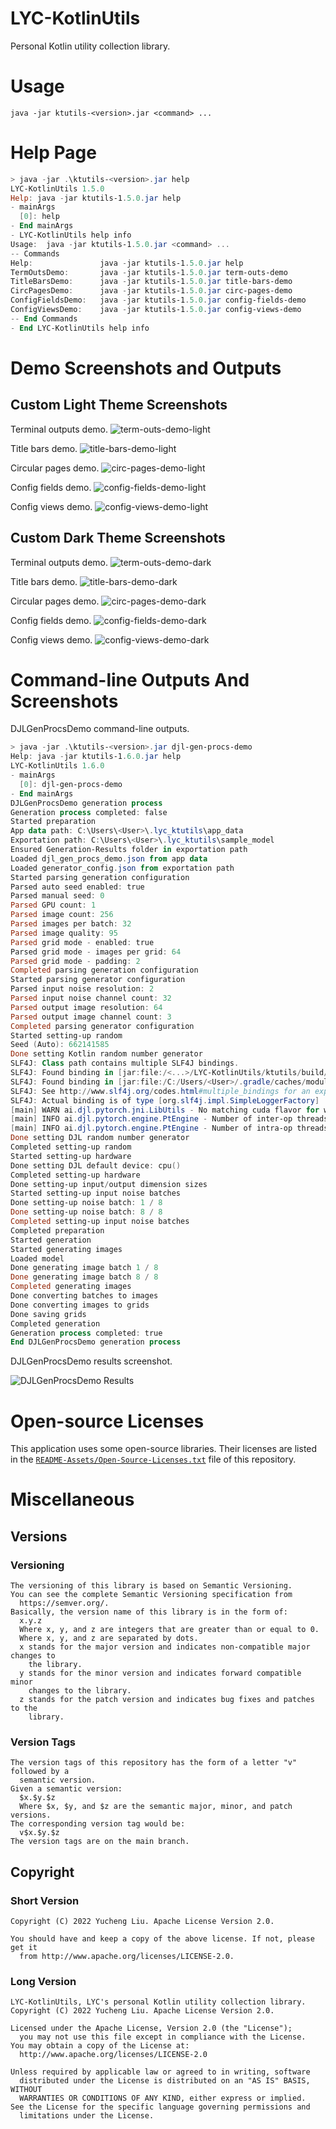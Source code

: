 <!---
Copyright 2022 Yucheng Liu. Apache License Version 2.0.
Apache License Version 2.0 copy: http://www.apache.org/licenses/LICENSE-2.0
--->

# LYC-KotlinUtils

Personal Kotlin utility collection library.

# Usage

`java -jar ktutils-<version>.jar <command> ...`

# Help Page

```powershell
> java -jar .\ktutils-<version>.jar help
LYC-KotlinUtils 1.5.0
Help: java -jar ktutils-1.5.0.jar help
- mainArgs
  [0]: help
- End mainArgs
- LYC-KotlinUtils help info
Usage:  java -jar ktutils-1.5.0.jar <command> ...
-- Commands
Help:               java -jar ktutils-1.5.0.jar help
TermOutsDemo:       java -jar ktutils-1.5.0.jar term-outs-demo
TitleBarsDemo:      java -jar ktutils-1.5.0.jar title-bars-demo
CircPagesDemo:      java -jar ktutils-1.5.0.jar circ-pages-demo
ConfigFieldsDemo:   java -jar ktutils-1.5.0.jar config-fields-demo
ConfigViewsDemo:    java -jar ktutils-1.5.0.jar config-views-demo
-- End Commands
- End LYC-KotlinUtils help info
```

# Demo Screenshots and Outputs
## Custom Light Theme Screenshots

Terminal outputs demo.
![term-outs-demo-light](README-Assets/TermOutsDemo-LightTheme.png)

Title bars demo.
![title-bars-demo-light](README-Assets/TitleBarsDemo-LightTheme.png)

Circular pages demo.
![circ-pages-demo-light](README-Assets/CircPagesDemo-LightTheme.png)

Config fields demo.
![config-fields-demo-light](README-Assets/ConfigFieldsDemo-LightTheme.png)

Config views demo.
![config-views-demo-light](README-Assets/ConfigViewsDemo-LightTheme.png)

## Custom Dark Theme Screenshots

Terminal outputs demo.
![term-outs-demo-dark](README-Assets/TermOutsDemo-DarkTheme.png)

Title bars demo.
![title-bars-demo-dark](README-Assets/TitleBarsDemo-DarkTheme.png)

Circular pages demo.
![circ-pages-demo-dark](README-Assets/CircPagesDemo-DarkTheme.png)

Config fields demo.
![config-fields-demo-dark](README-Assets/ConfigFieldsDemo-DarkTheme.png)

Config views demo.
![config-views-demo-dark](README-Assets/ConfigViewsDemo-DarkTheme.png)

# Command-line Outputs And Screenshots

DJLGenProcsDemo command-line outputs.

```powershell
> java -jar .\ktutils-<version>.jar djl-gen-procs-demo
Help: java -jar ktutils-1.6.0.jar help
LYC-KotlinUtils 1.6.0
- mainArgs
  [0]: djl-gen-procs-demo
- End mainArgs
DJLGenProcsDemo generation process
Generation process completed: false
Started preparation
App data path: C:\Users\<User>\.lyc_ktutils\app_data
Exportation path: C:\Users\<User>\.lyc_ktutils\sample_model
Ensured Generation-Results folder in exportation path
Loaded djl_gen_procs_demo.json from app data
Loaded generator_config.json from exportation path
Started parsing generation configuration
Parsed auto seed enabled: true
Parsed manual seed: 0
Parsed GPU count: 1
Parsed image count: 256
Parsed images per batch: 32
Parsed image quality: 95
Parsed grid mode - enabled: true
Parsed grid mode - images per grid: 64
Parsed grid mode - padding: 2
Completed parsing generation configuration
Started parsing generator configuration
Parsed input noise resolution: 2
Parsed input noise channel count: 32
Parsed output image resolution: 64
Parsed output image channel count: 3
Completed parsing generator configuration
Started setting-up random
Seed (Auto): 662141585
Done setting Kotlin random number generator
SLF4J: Class path contains multiple SLF4J bindings.
SLF4J: Found binding in [jar:file:/<...>/LYC-KotlinUtils/ktutils/build/libs/ktutils-1.6.0.jar!/org/slf4j/impl/StaticLoggerBinder.class]
SLF4J: Found binding in [jar:file:/C:/Users/<User>/.gradle/caches/modules-2/files-2.1/org.slf4j/slf4j-simple/1.7.36/a41f9cfe6faafb2eb83a1c7dd2d0dfd844e2a936/slf4j-simple-1.7.36.jar!/org/slf4j/impl/StaticLoggerBinder.class]
SLF4J: See http://www.slf4j.org/codes.html#multiple_bindings for an explanation.
SLF4J: Actual binding is of type [org.slf4j.impl.SimpleLoggerFactory]
[main] WARN ai.djl.pytorch.jni.LibUtils - No matching cuda flavor for win-x86_64 found: cu65.
[main] INFO ai.djl.pytorch.engine.PtEngine - Number of inter-op threads is 8
[main] INFO ai.djl.pytorch.engine.PtEngine - Number of intra-op threads is 8
Done setting DJL random number generator
Completed setting-up random
Started setting-up hardware
Done setting DJL default device: cpu()
Completed setting-up hardware
Done setting-up input/output dimension sizes
Started setting-up input noise batches
Done setting-up noise batch: 1 / 8
Done setting-up noise batch: 8 / 8
Completed setting-up input noise batches
Completed preparation
Started generation
Started generating images
Loaded model
Done generating image batch 1 / 8
Done generating image batch 8 / 8
Completed generating images
Done converting batches to images
Done converting images to grids
Done saving grids
Completed generation
Generation process completed: true
End DJLGenProcsDemo generation process
```

DJLGenProcsDemo results screenshot.

![DJLGenProcsDemo Results](README-Assets/DJLGenProcsDemo-Results.png)

# Open-source Licenses

This application uses some open-source libraries. Their licenses are listed in
the [`README-Assets/Open-Source-Licenses.txt`](README-Assets/Open-Source-Licenses.txt) file of this repository.

# Miscellaneous

## Versions

### Versioning

```text
The versioning of this library is based on Semantic Versioning.
You can see the complete Semantic Versioning specification from
  https://semver.org/.
Basically, the version name of this library is in the form of:
  x.y.z
  Where x, y, and z are integers that are greater than or equal to 0.
  Where x, y, and z are separated by dots.
  x stands for the major version and indicates non-compatible major changes to
    the library.
  y stands for the minor version and indicates forward compatible minor
    changes to the library.
  z stands for the patch version and indicates bug fixes and patches to the
    library.
```

### Version Tags

```text
The version tags of this repository has the form of a letter "v" followed by a
  semantic version.
Given a semantic version:
  $x.$y.$z
  Where $x, $y, and $z are the semantic major, minor, and patch versions.
The corresponding version tag would be:
  v$x.$y.$z
The version tags are on the main branch.
```

## Copyright

### Short Version

```text
Copyright (C) 2022 Yucheng Liu. Apache License Version 2.0.

You should have and keep a copy of the above license. If not, please get it
  from http://www.apache.org/licenses/LICENSE-2.0.
```

### Long Version

```text
LYC-KotlinUtils, LYC's personal Kotlin utility collection library.
Copyright (C) 2022 Yucheng Liu. Apache License Version 2.0.

Licensed under the Apache License, Version 2.0 (the "License");
  you may not use this file except in compliance with the License.
You may obtain a copy of the License at:
  http://www.apache.org/licenses/LICENSE-2.0

Unless required by applicable law or agreed to in writing, software
  distributed under the License is distributed on an "AS IS" BASIS, WITHOUT
  WARRANTIES OR CONDITIONS OF ANY KIND, either express or implied.
See the License for the specific language governing permissions and
  limitations under the License.
```
